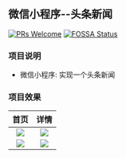 ## 微信小程序--头条新闻

[![PRs Welcome](https://img.shields.io/badge/PRs-welcome-brightgreen.svg?style=flat-square)](http://makeapullrequest.com)
[![FOSSA Status](https://app.fossa.io/api/projects/git%2Bgithub.com%2FKuangPF%2FwxAPP_toutiaoNews.svg?type=shield)](https://app.fossa.io/projects/git%2Bgithub.com%2FKuangPF%2FwxAPP_toutiaoNews?ref=badge_shield)

### 项目说明

* 微信小程序: 实现一个头条新闻

### 项目效果

首页            |  详情
:-------------------------:|:-------------------------:
![](https://user-images.githubusercontent.com/20694238/59890837-6282d700-9405-11e9-95ce-8273c140082b.PNG)  |  ![](https://user-images.githubusercontent.com/20694238/59890840-631b6d80-9405-11e9-9b0c-48dd043d434e.PNG)
![](https://user-images.githubusercontent.com/20694238/60524145-9ec80880-9d1e-11e9-850a-3b3bf9cbb8c7.png)  | ![](https://user-images.githubusercontent.com/20694238/59890842-644c9a80-9405-11e9-9b8b-e0bab3b3b470.PNG)

